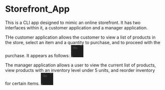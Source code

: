 # Storefront_App

This is a CLI app designed to mimic an online storefront. It has two interfaces within it, a customer application and a manager application. 

THe customer application allows the customer to view a list of products in the store, select an item and a quantity to purchase, and to proceed with the purchase. It appears as follows:
<img src="/assets/storefront_gif_1.gif" width="40" height="40"/>


The manager application allows a user to view the current list of products, view products with an inventory level under 5 units, and reorder inventory for certain items. 
<img src="/assets/storefront_gif_2.gif" width="40" height="40"/>
